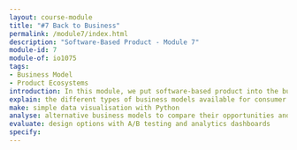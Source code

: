 ```yaml
---
layout: course-module
title: "#7 Back to Business"
permalink: /module7/index.html
description: "Software-Based Product - Module 7"
module-id: 7
module-of: io1075
tags:
- Business Model
- Product Ecosystems
introduction: In this module, we put software-based product into the business context. You will learn about the main business model for this type of product. In the lab experiment you will conduct an A/B test to evaluate two design option of your GoodNight Lamp. The assignment will focus on generating basic analytics charts to visualise how the GoodNight Lamp is being used.
explain: the different types of business models available for consumer digital products
make: simple data visualisation with Python
analyse: alternative business models to compare their opportunities and limitation in a connected home context
evaluate: design options with A/B testing and analytics dashboards
specify:
---
```

